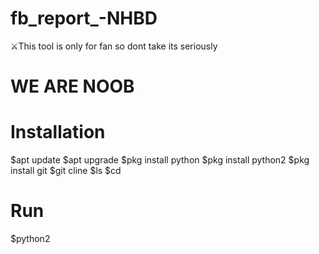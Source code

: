 # fb_report_-NHBD
⚔️This tool is only for fan so dont take its seriously 
# WE ARE NOOB

# Installation 

$apt update
$apt upgrade
$pkg install python
$pkg install python2
$pkg install git
$git cline
$ls
$cd
# Run
$python2
